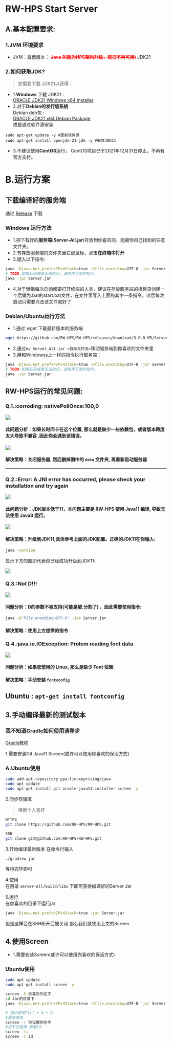 # RW-HPS Start Server

## A.基本配置要求:

### 1.JVM 环境要求

- JVM：最低版本： <font style="color:red;font-weight:bold">~~Java 8(因为HPS架构升级，现已不再可用)~~</font> JDK21

### 2.如何获取JDK?

> 您需要下载 JDK21以获得：
- 1.**Windows** 下载 JDK21 : </br> [ORACLE JDK21 Windows x64 Installer](https://download.oracle.com/java/21/archive/jdk-21.0.2_windows-x64_bin.exe)
- 2.对于**Debian的发行版系统** </br> 
Debian deb包 : </br> [ORACLE JDK21 x64 Debian Package](https://download.oracle.com/java/21/archive/jdk-21.0.2_linux-x64_bin.deb) </br> 或是通过软件源安装 </br>
```
sudo apt-get update -y #更新软件源
sudo apt-get install openjdk-21-jdk -y #安装JDK21
```
- 3.不建议使用**CentOS**运行， CentOS项目已于2021年12月31日停止，不再有官方支持。


# B.运行方案

## 下载编译好的服务端

通过 [Release](https://github.com/RW-HPS/RW-HPS/releases) 下载

### Windows 运行方法

- 1.把下载好的**服务端**(**Server-All.jar**)存放到你喜欢的，能被你自己找到的任意文件夹。
- 2.有存放服务端的文件夹里右键鼠标，点击**在终端中打开**
- 3.键入以下指令:
```bash
java -Djava.net.preferIPv4Stack=true -Dfile.encoding=UTF-8 -jar Server.jar
# TODO:如果乱码或者无法执行，请使用下面的指令。
java -jar Server.jar
```
- 4.对于懒惰每次启动都要打开终端的人类，建议在存放服务端的根目录创建一个后缀为.bat的start.bat文件，在文件里写入上面的其中一条指令，过后每次启动只需要点击该文件就好了

### Debian/Ubuntu运行方法
- 1.通过 wget 下载最新版本的服务端
```bash
wget https://github.com/RW-HPS/RW-HPS/releases/download/3.0.0-M5/Server-All.jar
```
- 2.通过`mv Server_All.jar <目标文件夹>`移动服务端到你喜欢的文件夹里
- 3.用和Windowss上一样的指令执行服务端：
```bash
java -Djava.net.preferIPv4Stack=true -Dfile.encoding=UTF-8 -jar Server.jar
# TODO:如果乱码或者无法执行，请使用下面的指令。
java -jar Server.jar
```

## RW-HPS运行的常见问题:

### Q.1.:**corroding: nativePollOnce:100,0**

<img src="../img/Question.png"></img>

#### 此问题分析：如果长时间卡在这个位置, 那么就是缺少一些依赖包，或者版本跨度太大导致不兼容 ,因此你会遇到该错误。

<img src="../img/Question2.png"></img>
#### 解决策略：关闭服务器, 然后删掉图中的 `data` 文件夹, 再重新启动服务器
---

### Q.2.:**Error: A JNI error has occurred, please check your installation and try again**

<img src="../img/Question3.png"></img>

#### 此问题分析：JDK版本低于11，本问题主要是 RW-HPS 使用 Java11 编译, 导致无法使用 Java8 运行。

<img src="../img/Question4.png"></img>

#### 解决策略：升级到JDK11,具体参考上面的JDK配置。正确的JDK11在你输入:

```bash
java -version
```

显示下方的图即代表你已经成功升级到JDK11:

<img src="../img/Question5.png"></img>

### Q.3.:**Not D!!!**

<img src="../img/Question6.png"></img>

#### 问题分析：D的参数不被支持(可能是被.分割了) ，因此需要使用指令:

```bash
java -D"file.encoding=UTF-8" -jar Server.jar
```

#### 解决策略：使用上方提供的指令

### Q.4.:**java.io.IOException: Prolem reading font data**

<img src="../img/Question7.png"></img>

#### 问题分析：如果您使用的 Linux, 那么是缺少 Font 依赖:

#### 解决策略：手动安装 `fontconfig`
  
**Ubuntu** : ```apt-get install fontconfig```
---
## 3.手动编译最新的测试版本

### 我不知道Gradle如何使用请移步

[Gradle教程](Gradle.md)

1.需要安装Git Java11 Screen(或许可以使用你喜欢的保活方式)

### A.Ubuntu使用

```bash  
sudo add-apt-repository ppa:linuxuprising/java
sudo apt update
sudo apt-get install git oracle-java11-installer screen -y  
```

2.同步存储库
> 根据个人喜好

```bash
HTTPS  
git clone https://github.com/RW-HPS/RW-HPS.git
``` 

```bash  
SSH
git clone git@github.com:RW-HPS/RW-HPS.git  
```

3.开始编译最新版本
在命令行输入

```bash
./gradlew jar
```

等待完毕即可

4.使用  
在目录 `Server-All/build/libs` 下即可获得编译好的Server Jar

5.运行  
在你喜欢的目录下运行jar

```bash
java -Djava.net.preferIPv4Stack=true -jar Server.jar
```

但是这样会在SSH断开后被关闭 那么我们就使用上文的Screen

## 4.使用Screen

- 1.需要安装Screen(或许可以使用你喜欢的保活方式)      
### Ubuntu使用

```bash  
sudo apt update
sudo apt-get install screen -y  
```

```bash
screen -S 你喜欢的名字
cd Jar的目录下
java -Djava.net.preferIPv4Stack=true -Dfile.encoding=UTF-8 -jar Server.jar

# 退出使用Ctrl + A + D
#重进使用
screen -r 你设置的名字
#进不去使用 获取id
screen -ls
screen -r id
```
